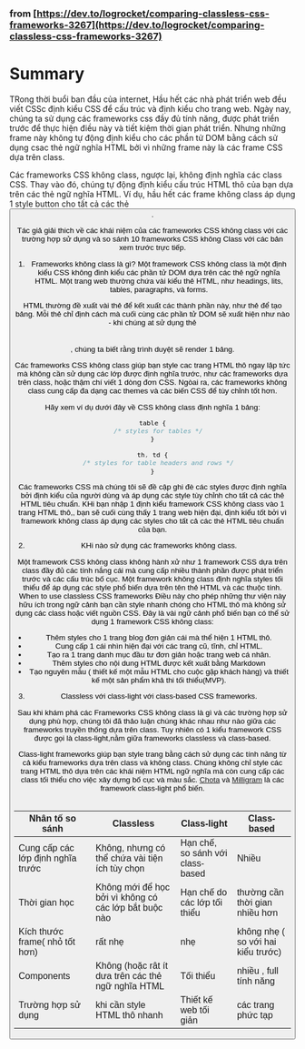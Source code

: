 ### from [https://dev.to/logrocket/comparing-classless-css-frameworks-3267](https://dev.to/logrocket/comparing-classless-css-frameworks-3267)

# Summary 
TRong thời buổi ban đầu của internet, Hầu hết các nhà phát triển web đều viết CSSc định kiểu CSS để cấu trúc và định kiểu cho trang web. Ngày nay, chúng ta sử dụng các frameworks css đầy đủ tính năng, được phát triển trước để thực hiện điều này và tiết kiệm thời gian phát triển. Nhưng những frame này không tự động định kiểu cho các phần tử DOM bằng cách sử dụng csac thẻ ngữ nghĩa HTML bởi vì những frame này là các frame CSS dựa trên class. 

Các frameworks CSS không class, ngược lại, không định nghĩa các class CSS. Thay vào đó, chúng tự động định kiểu cấu trúc HTML thô của bạn dựa trên các thẻ ngữ nghĩa HTML. Ví dụ, hầu hết các frame không class áp dụng 1 style button cho tất cả các thẻ <button>. 

Tác giả giải thich về các khái niệm của các frameworks CSS không class với các trường hợp sử dụng và so sánh 10 frameworks CSS không Class với các bản xem trước trực tiếp.

1. Frameworks không class là gì? 
 Một framework CSS không class là một định kiểu CSS không đinh kiểu các phần tử DOM dựa trên các thẻ ngữ nghĩa HTML. Một trang web thường chứa vài kiểu thẻ HTML, như headings, lits, tables, paragraphs, và forms. 

HTML thường đề xuất vài thẻ để kết xuất các thành phần này, như thẻ <table> để tạo bảng. Mỗi thẻ chỉ định cách mà cuối cùng các phần tử DOM sẽ xuất hiện như nào - khi chúng at sử dụng thẻ <table>, chúng ta biết rằng trình duyệt sẽ render 1 bảng. 
 
Các frameworks CSS không class giúp bạn style cac trang HTML thô ngay lập tức mà không cần sử dụng các lớp được định nghĩa trước, như các frameworks dựa trên class, hoặc thậm chí viết 1 dòng đơn CSS. Ngòai ra, các frameworks không class cung cấp đa dạng cac themes và các biến CSS để tùy chỉnh tốt hơn. 

Hãy xem ví dụ dưới đây về CSS không class định nghĩa 1 bảng: 
```css
table {
   /* styles for tables */
}

th, td {
   /* styles for table headers and rows */
}
```

 Các frameworks CSS mà chúng tôi sẽ đề cập ghi đè các styles được định nghĩa bởi định kiểu của người dùng và áp dụng các style tùy chỉnh cho tất cả các thẻ HTML tiêu chuẩn. KHi bạn nhập 1 định kiểu framework CSS không class vào 1 trang HTML thô,, bạn sẽ cuối cùng thấy 1 trang web hiện đại, định kiểu tốt bởi vì framework không class áp dụng các styles cho tất cả các thẻ HTML tiêu chuẩn của bạn. 

2. KHi nào sử dụng các frameworks không class. 

Một framework CSS không class không hành xử như 1 framework CSS dựa trên class đầy đủ các tính nắng cái mà cung cấp nhiều thành phần được phát triển trước và các cấu trúc bố cục. Một framework không class định nghĩa styles tối thiểu để áp dụng các style phổ biến dựa trên tên thẻ HTML và các thuộc tính. 
When to use classless CSS frameworks
Điều này cho phép những thư viện này hữu ích trong ngữ cảnh bạn cần style nhanh chóng cho HTML thô mà không sử dụng các class hoặc viết nguồn CSS. Đây là vài ngữ cảnh phổ biến bạn có thể sử dụng 1 framework CSS không class: 

- Thêm styles cho 1 trang blog đơn giản cái mà thể hiện 1 HTML thô. 
- Cung cấp 1 cái nhìn hiện đại với các trang cũ, tĩnh, chỉ HTML. 
- Tạo ra 1 trang danh mục đầu tư đơn giản hoặc trang web cá nhân. 
- Thêm styles cho nội dung HTML được kết xuất bằng Markdown 
-  Tạo nguyên mẫu ( thiết kế một mẫu HTML cho cuộc gặp khách hàng) và thiết kế một sản phẩm khả thi tối thiểu(MVP).
3. Classless với class-light với class-based CSS frameworks. 

Sau khi khám phá các Frameworks CSS không class là gì và các trường hợp sử dụng phù hợp, chúng tôi đã thảo luận chúng khác nhau như nào giữa các frameworks truyền thống dựa trên class. Tuy nhiên có 1 kiểu framework CSS được gọi là class-light,nằm giữa frameworks classless và class-based. 


Class-light frameworks giúp bạn style trang bằng cách sử dụng các tính năng từ cả kiểu frameworks dựa trên class và không class. Chúng không chỉ style các trang HTML thô dựa trên các khái niệm HTML ngữ nghĩa mà còn cung cấp các class tối thiểu cho việc  xây dựng bố cục và màu sắc. [Chota](https://github.com/jenil/chota) và [Milligram](https://github.com/milligram/milligram) là các framework class-light phổ biến. 

| Nhân tố so sánh                   | Classless | Class-light | Class-based   |
|-----------------------------------| --------- | ----------- |---------------|
| Cung cấp các lớp định nghĩa trước | Không, nhưng có thể chứa vài tiện ích tùy chọn| Hạn chế, so sánh với class-based| Nhiều|
 | Thời gian học                     | Không mới để học bởi vì không có các lớp bắt buộc nào| Hạn chế do các lớp tối thiểu| thường cần thời gian nhiều hơn |
| Kích thước frame( nhỏ tốt hơn)    |  rất nhẹ | nhẹ| không nhẹ ( so với hai kiểu trước)|
| Components | Không (hoặc rât ít dưa trên các thẻ ngữ nghĩa HTML| Tối thiểu| nhiều , full tính năng|
|Trường hợp sử dụng| khi cần style HTML thô nhanh| Thiết kế web tối giản| các trang phức tạp|

